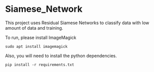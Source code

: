 # Siamese_Network
This project uses Residual Siamese Networks to classify data with low amount of data and training.

To run, please install ImageMagick
```
sudo apt install imagemagick
```
Also, you will need to install the python dependencies.
```
pip install -r requirements.txt
```
